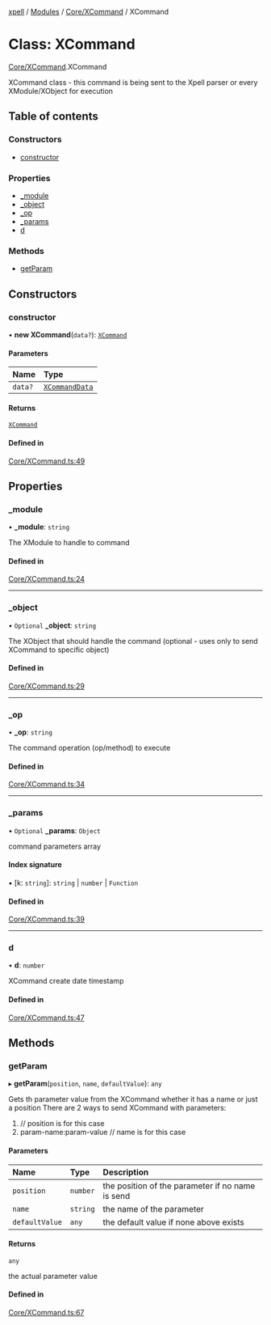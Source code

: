 [xpell](../README.md) / [Modules](../modules.md) / [Core/XCommand](../modules/Core_XCommand.md) / XCommand

# Class: XCommand

[Core/XCommand](../modules/Core_XCommand.md).XCommand

XCommand class - this command is being sent to the Xpell parser or every XModule/XObject for execution

## Table of contents

### Constructors

- [constructor](Core_XCommand.XCommand.md#constructor)

### Properties

- [\_module](Core_XCommand.XCommand.md#_module)
- [\_object](Core_XCommand.XCommand.md#_object)
- [\_op](Core_XCommand.XCommand.md#_op)
- [\_params](Core_XCommand.XCommand.md#_params)
- [d](Core_XCommand.XCommand.md#d)

### Methods

- [getParam](Core_XCommand.XCommand.md#getparam)

## Constructors

### constructor

• **new XCommand**(`data?`): [`XCommand`](Core_XCommand.XCommand.md)

#### Parameters

| Name | Type |
| :------ | :------ |
| `data?` | [`XCommandData`](../modules/Core_XCommand.md#xcommanddata) |

#### Returns

[`XCommand`](Core_XCommand.XCommand.md)

#### Defined in

[Core/XCommand.ts:49](https://github.com/fridman-tamir/XPell/blob/be3d5a4/src/Core/XCommand.ts#L49)

## Properties

### \_module

• **\_module**: `string`

The XModule to handle to command

#### Defined in

[Core/XCommand.ts:24](https://github.com/fridman-tamir/XPell/blob/be3d5a4/src/Core/XCommand.ts#L24)

___

### \_object

• `Optional` **\_object**: `string`

The XObject that should handle the command (optional - uses only to send XCommand to specific object)

#### Defined in

[Core/XCommand.ts:29](https://github.com/fridman-tamir/XPell/blob/be3d5a4/src/Core/XCommand.ts#L29)

___

### \_op

• **\_op**: `string`

The command operation (op/method) to execute

#### Defined in

[Core/XCommand.ts:34](https://github.com/fridman-tamir/XPell/blob/be3d5a4/src/Core/XCommand.ts#L34)

___

### \_params

• `Optional` **\_params**: `Object`

command parameters array

#### Index signature

▪ [k: `string`]: `string` \| `number` \| `Function`

#### Defined in

[Core/XCommand.ts:39](https://github.com/fridman-tamir/XPell/blob/be3d5a4/src/Core/XCommand.ts#L39)

___

### d

• **d**: `number`

XCommand create date timestamp

#### Defined in

[Core/XCommand.ts:47](https://github.com/fridman-tamir/XPell/blob/be3d5a4/src/Core/XCommand.ts#L47)

## Methods

### getParam

▸ **getParam**(`position`, `name`, `defaultValue`): `any`

Gets th parameter value from the XCommand whether it has a name or just a position
There are 2 ways to send XCommand with parameters: 
 1. <module> <op> <param-0> <param-1> <param-2>     // position is for this case
 2. <module> <op> param-name:param-value            // name is for this case

#### Parameters

| Name | Type | Description |
| :------ | :------ | :------ |
| `position` | `number` | the position of the parameter if no name is send |
| `name` | `string` | the name of the parameter |
| `defaultValue` | `any` | the default value if none above exists |

#### Returns

`any`

the actual parameter value

#### Defined in

[Core/XCommand.ts:67](https://github.com/fridman-tamir/XPell/blob/be3d5a4/src/Core/XCommand.ts#L67)
